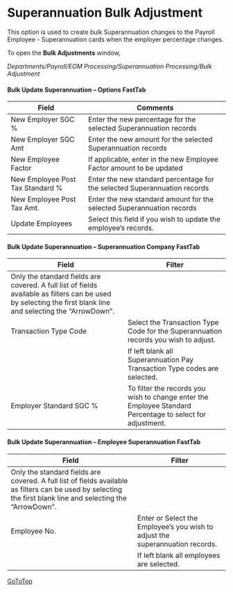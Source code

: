 # Superannuation Bulk Adjustment

This option is used to create bulk Superannuation changes to the Payroll Employee - Superannuation cards when the employer percentage changes.

To open the **Bulk Adjustments** window,

*Departments/Payroll/EOM Processing/Superannuation Processing/Bulk Adjustment*
 

#### Bulk Update Superannuation – Options FastTab

|Field|	Comments|
|---|---|
|New Employer SGC %|	Enter the new percentage for the selected Superannuation records|
|New Employer SGC Amt|	Enter the new amount for the selected Superannuation records|
|New Employee Factor|	If applicable, enter in the new Employee Factor amount to be updated|
|New Employee Post Tax Standard %|	Enter the new standard percentage for the selected Superannuation records|
|New Employee Post Tax Amt.|	Enter the new standard amount for the selected Superannuation records|
|Update Employees|	Select this field if you wish to update the employee’s records.|  
 

#### Bulk Update Superannuation – Superannuation Company FastTab

|Field|	Filter|
|---|---|
|Only the standard fields are covered.  A full list of fields available as filters can be used by selecting the first blank line and selecting the “ArrowDown”.|
|Transaction Type Code|	Select the Transaction Type Code for the Superannuation records you wish to adjust.|
||If left blank all Superannuation Pay Transaction Type codes are selected.|
|Employer Standard SGC %	|To filter the records you wish to change enter the Employee Standard Percentage to select for adjustment. |

 

#### Bulk Update Superannuation – Employee Superannuation FastTab

|Field	|Filter|
|---|---|
|Only the standard fields are covered.  A full list of fields available as filters can be used by selecting the first blank line and selecting the “ArrowDown”.|
|Employee No.| 	Enter or Select the Employee’s you wish to adjust the superannuation records.|
||If left blank all employees are selected.|


[GoToTop](#superannuation-bulk-adjustment)
